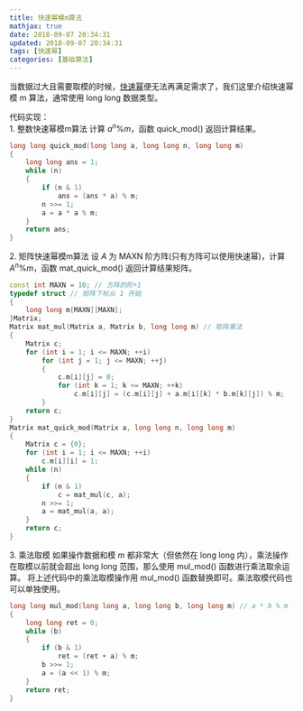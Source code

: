 ```yaml
---
title: 快速幂模m算法
mathjax: true
date: 2018-09-07 20:34:31
updated: 2018-09-07 20:34:31
tags: [快速幂]
categories: [基础算法]
---
```


当数据过大且需要取模的时候，[快速幂](https://gukaifeng.cn/posts/kuai-su-mi/)便无法再满足需求了，我们这里介绍快速幂模 m 算法，通常使用 long long 数据类型。

<!--more-->

代码实现：  
1\. 整数快速幂模m算法
计算 $a^n\%m$，函数 quick_mod() 返回计算结果。
```cpp
long long quick_mod(long long a, long long n, long long m)
{
    long long ans = 1;
    while (n)
    {
        if (n & 1)
            ans = (ans * a) % m;
        n >>= 1;
        a = a * a % m;
    }
    return ans;
}
```

2\. 矩阵快速幂模m算法
设 $A$ 为 MAXN 阶方阵(只有方阵可以使用快速幂)，计算 $A^n\%m$，函数 mat_quick_mod() 返回计算结果矩阵。
```cpp
const int MAXN = 10; // 方阵的阶+1
typedef struct // 矩阵下标从 1 开始
{
    long long m[MAXN][MAXN];
}Matrix;
Matrix mat_mul(Matrix a, Matrix b, long long m) // 矩阵乘法
{
    Matrix c;
    for (int i = 1; i <= MAXN; ++i)
        for (int j = 1; j <= MAXN; ++j)
        {
            c.m[i][j] = 0;
            for (int k = 1; k <= MAXN; ++k)
                c.m[i][j] = (c.m[i][j] + a.m[i][k] * b.m[k][j]) % m;
        }
    return c;
}
Matrix mat_quick_mod(Matrix a, long long n, long long m)
{
    Matrix c = {0};
    for (int i = 1; i <= MAXN; ++i)
        c.m[i][i] = 1;
    while (n)
    {
        if (n & 1)
            c = mat_mul(c, a);
        n >>= 1;
        a = mat_mul(a, a);
    }
    return c;
}
```

3\. 乘法取模
如果操作数据和模 $m$ 都非常大（但依然在 long long 内），乘法操作在取模以前就会超出 long long 范围，那么使用 mul_mod() 函数进行乘法取余运算。
将上述代码中的乘法取模操作用 mul_mod() 函数替换即可。乘法取模代码也可以单独使用。
```cpp
long long mul_mod(long long a, long long b, long long m) // a * b % m
{
    long long ret = 0;
    while (b)
    {
        if (b & 1)
            ret = (ret + a) % m;
        b >>= 1;
        a = (a << 1) % m;
    }
    return ret;
}
```